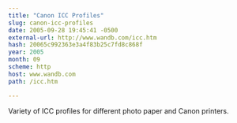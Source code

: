 ```yaml
---
title: "Canon ICC Profiles"
slug: canon-icc-profiles
date: 2005-09-28 19:45:41 -0500
external-url: http://www.wandb.com/icc.htm
hash: 20065c992363e3a4f83b25c7fd8c868f
year: 2005
month: 09
scheme: http
host: www.wandb.com
path: /icc.htm

---
```


Variety of ICC profiles for different photo paper and Canon printers.

